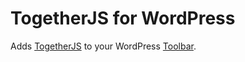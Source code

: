TogetherJS for WordPress
========================

Adds [TogetherJS](http://togetherjs.com) to your WordPress [Toolbar](http://codex.wordpress.org/Toolbar).
